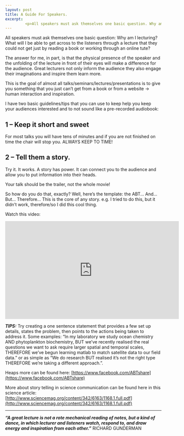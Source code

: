 ```yaml
---
layout: post
title: A Guide For Speakers.
excerpt:
         <p>All speakers must ask themselves one basic question. Why am I lecturing? What will I be able to get across to the listeners through a lecture that they could not get just by reading a book or working through an online tute?... </p>
---
```

All speakers must ask themselves one basic question: Why am I lecturing? What will I be able to get across to the listeners through a lecture that they could not get just by reading a book or working through an online tute?

The answer for me, in part, is that the physical presence of the speaker and the unfolding of the lecture in front of their eyes will make a difference for the audience. Great lecturers not only inform the audience they also engage their imaginations and inspire them learn more.

This is the goal of almost all talks/seminars/lectures/presentations is to give you something that you just can’t get from a book or from a website -> human interaction and inspiration.

I have two basic guidelines/tips that you can use to keep help you keep your audiences interested and to not sound like a pre-recorded audiobook:

## 1 – Keep it short and sweet
 For most talks you will have tens of minutes and if you are not finished on time the chair will stop you. ALWAYS KEEP TO TIME!

## 2 – Tell them a story.
Try it. It works. A story has power. It can connect you to the audience and allow you to put information into their heads.

Your talk should be the trailer, not the whole movie!

So how do you do that, exactly? Well, here’s the template: the ABT... And... But... Therefore... This is the core of any story. e.g. I tried to do this, but it didn’t work, therefore/so I did this cool thing.

Watch this video:
<iframe width="560" height="315" src="https://www.youtube.com/embed/ERB7ITvabA4" frameborder="0" allowfullscreen></iframe>

_**TIPS:**_
Try creating a one sentence statement that provides a few set up details, states the problem, then points to the actions being taken to address it. Some examples: “In my laboratory we study ocean chemistry AND phytoplankton biochemistry, BUT we’ve recently realised the real questions we want to ask require larger spatial and temporal scales, THEREFORE we’ve begun learning matlab to match satellite data to our field data.” or as simple as “We do research BUT realised it’s not the right type THEREFORE we’re taking a different approach.”.

Heaps more can be found here: [https://www.facebook.com/ABTshare](https://www.facebook.com/ABTshare)

More about story telling in science communication can be found here in this science article: [http://www.sciencemag.org/content/342/6163/1168.1.full.pdf](http://www.sciencemag.org/content/342/6163/1168.1.full.pdf)

---

_**“A great lecture is not a rote mechanical reading of notes, but a kind of dance, in which lecturer and listeners watch, respond to, and draw energy and inspiration from each other.”**_ RICHARD GUNDERMAN
